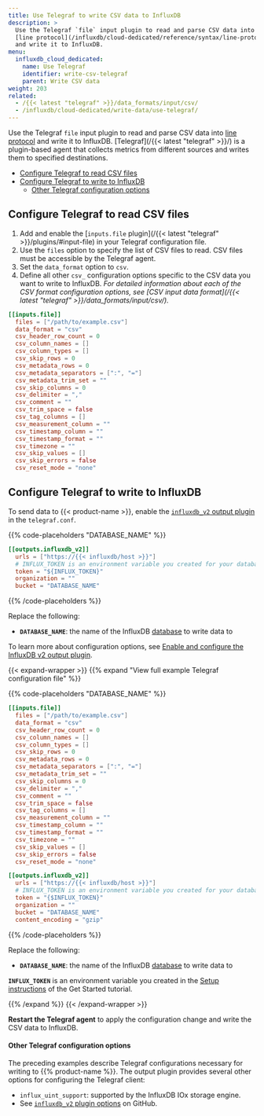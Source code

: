```yaml
---
title: Use Telegraf to write CSV data to InfluxDB
description: >
  Use the Telegraf `file` input plugin to read and parse CSV data into
  [line protocol](/influxdb/cloud-dedicated/reference/syntax/line-protocol/)
  and write it to InfluxDB.
menu:
  influxdb_cloud_dedicated:
    name: Use Telegraf
    identifier: write-csv-telegraf
    parent: Write CSV data
weight: 203
related:
  - /{{< latest "telegraf" >}}/data_formats/input/csv/
  - /influxdb/cloud-dedicated/write-data/use-telegraf/
---
```


Use the Telegraf `file` input plugin to read and parse CSV data into
[line protocol](/influxdb/cloud-dedicated/reference/syntax/line-protocol/)
and write it to InfluxDB.
[Telegraf](/{{< latest "telegraf" >}}/) is a plugin-based agent that collects
metrics from different sources and writes them to specified destinations.

<!-- TOC -->

- [Configure Telegraf to read CSV files](#configure-telegraf-to-read-csv-files)
- [Configure Telegraf to write to InfluxDB](#configure-telegraf-to-write-to-influxdb)
    - [Other Telegraf configuration options](#other-telegraf-configuration-options)

<!-- /TOC -->

## Configure Telegraf to read CSV files

1.  Add and enable the [`inputs.file` plugin](/{{< latest "telegraf" >}}/plugins/#input-file)
    in your Telegraf configuration file.
2.  Use the `files` option to specify the list of CSV files to read.
    CSV files must be accessible by the Telegraf agent.
3.  Set the `data_format` option to `csv`.
4.  Define all other `csv_` configuration options specific to the CSV data you
    want to write to InfluxDB.
    _For detailed information about each of the CSV format configuration options,
    see [CSV input data format](/{{< latest "telegraf" >}}/data_formats/input/csv/)._

```toml
[[inputs.file]]
  files = ["/path/to/example.csv"]
  data_format = "csv"
  csv_header_row_count = 0
  csv_column_names = []
  csv_column_types = []
  csv_skip_rows = 0
  csv_metadata_rows = 0
  csv_metadata_separators = [":", "="]
  csv_metadata_trim_set = ""
  csv_skip_columns = 0
  csv_delimiter = ","
  csv_comment = ""
  csv_trim_space = false
  csv_tag_columns = []
  csv_measurement_column = ""
  csv_timestamp_column = ""
  csv_timestamp_format = ""
  csv_timezone = ""
  csv_skip_values = []
  csv_skip_errors = false
  csv_reset_mode = "none"
```

## Configure Telegraf to write to InfluxDB

To send data to {{< product-name >}}, enable the
[`influxdb_v2` output plugin](https://github.com/influxdata/telegraf/blob/master/plugins/outputs/influxdb_v2/README.md)
in the `telegraf.conf`.

{{% code-placeholders "DATABASE_NAME" %}}
```toml
[[outputs.influxdb_v2]]
  urls = ["https://{{< influxdb/host >}}"]
  # INFLUX_TOKEN is an environment variable you created for your database WRITE token
  token = "${INFLUX_TOKEN}"
  organization = ""
  bucket = "DATABASE_NAME"
```
{{% /code-placeholders %}}

Replace the following:

- **`DATABASE_NAME`**: the name of the InfluxDB [database](/influxdb/cloud-dedicated/admin/databases/) to write data to

To learn more about configuration options, see [Enable and configure the InfluxDB v2 output plugin](/influxdb/cloud-dedicated/write-data/use-telegraf/configure/#enable-and-configure-the-influxdb-v2-output-plugin).

{{< expand-wrapper >}}
{{% expand "View full example Telegraf configuration file" %}}

{{% code-placeholders "DATABASE_NAME" %}}
```toml
[[inputs.file]]
  files = ["/path/to/example.csv"]
  data_format = "csv"
  csv_header_row_count = 0
  csv_column_names = []
  csv_column_types = []
  csv_skip_rows = 0
  csv_metadata_rows = 0
  csv_metadata_separators = [":", "="]
  csv_metadata_trim_set = ""
  csv_skip_columns = 0
  csv_delimiter = ","
  csv_comment = ""
  csv_trim_space = false
  csv_tag_columns = []
  csv_measurement_column = ""
  csv_timestamp_column = ""
  csv_timestamp_format = ""
  csv_timezone = ""
  csv_skip_values = []
  csv_skip_errors = false
  csv_reset_mode = "none"

[[outputs.influxdb_v2]]
  urls = ["https://{{< influxdb/host >}}"]
  # INFLUX_TOKEN is an environment variable you created for your database WRITE token
  token = "{$INFLUX_TOKEN}"
  organization = ""
  bucket = "DATABASE_NAME"
  content_encoding = "gzip"
```
{{% /code-placeholders %}}

Replace the following:

- **`DATABASE_NAME`**: the name of the InfluxDB [database](/influxdb/cloud-dedicated/admin/databases/) to write data to

**`INFLUX_TOKEN`** is an environment variable you created in the [Setup instructions](/influxdb/cloud-dedicated/get-started/setup/?t=Telegraf) of the Get Started tutorial.

{{% /expand %}}
{{< /expand-wrapper >}}

**Restart the Telegraf agent** to apply the configuration change and write the CSV
data to InfluxDB.

#### Other Telegraf configuration options

The preceding examples describe Telegraf configurations necessary for writing to {{% product-name %}}.
The output plugin provides several other options for configuring the Telegraf client:

- `influx_uint_support`: supported by the InfluxDB IOx storage engine.
- See [`influxdb_v2` plugin options](https://github.com/influxdata/telegraf/blob/master/plugins/outputs/influxdb_v2/README.md) on GitHub.
